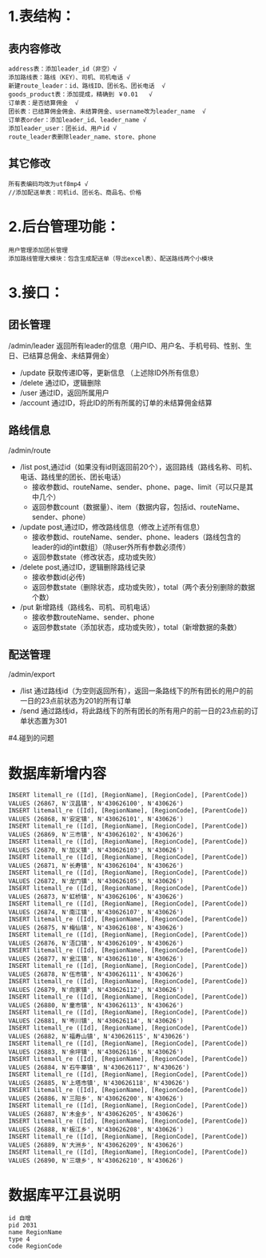# 1.表结构：
## 表内容修改
	address表：添加leader_id（非空）√
	添加路线表：路线（KEY）、司机、司机电话 √
	新建route_leader：id、路线ID、团长名、团长电话  √  
	goods_product表：添加提成，精确到 ￥0.01   √
	订单表：是否结算佣金  √
	团长表：已结算佣金佣金、未结算佣金、username改为leader_name  √
	订单表order：添加leader_id、leader_name √
	添加leader_user：团长id、用户id √
	route_leader表删除leader_name、store、phone

## 其它修改
	所有表编码均改为utf8mp4 √
	//添加配送单表：司机id、团长名、商品名、价格

# 2.后台管理功能：
	用户管理添加团长管理
	添加路线管理大模块：包含生成配送单（导出excel表）、配送路线两个小模块

# 3.接口：
## 团长管理
/admin/leader 返回所有leader的信息（用户ID、用户名、手机号码、性别、生日、已结算总佣金、未结算佣金）
* /update 获取传递ID等，更新信息 （上述除ID外所有信息）
* /delete 通过ID，逻辑删除
* /user 通过ID，返回所属用户
* /account 通过ID，将此ID的所有所属的订单的未结算佣金结算
## 路线信息
/admin/route
* /list post,通过id（如果没有id则返回前20个），返回路线（路线名称、司机、电话、路线里的团长、团长电话）
	* 接收参数id、routeName、sender、phone、page、limit（可以只是其中几个）
	* 返回参数count（数据量）、item（数据内容，包括id、routeName、sender、phone）
* /update post,通过ID，修改路线信息（修改上述所有信息）
	* 接收参数id、routeName、sender、phone、leaders（路线包含的leader的id的int数组）（除user外所有参数必须传）
	* 返回参数state（修改状态，成功或失败）
* /delete post,通过ID，逻辑删除路线记录
	* 接收参数id(必传)
	* 返回参数state（删除状态，成功或失败），total（两个表分别删除的数据个数）
* /put 新增路线（路线名、司机、司机电话）
	* 接收参数routeName、sender、phone
	* 返回参数state（添加状态，成功或失败），total（新增数据的条数）
## 配送管理
/admin/export
* /list 通过路线id（为空则返回所有），返回一条路线下的所有团长的用户的前一日的23点前状态为201的所有订单
* /send 通过路线id，将此路线下的所有团长的所有用户的前一日的23点前的订单状态置为301

#4.碰到的问题
## 

# 数据库新增内容
	INSERT litemall_re ([Id], [RegionName], [RegionCode], [ParentCode]) VALUES (26867, N'汉昌镇', N'430626100', N'430626')
	INSERT litemall_re ([Id], [RegionName], [RegionCode], [ParentCode]) VALUES (26868, N'安定镇', N'430626101', N'430626')
	INSERT litemall_re ([Id], [RegionName], [RegionCode], [ParentCode]) VALUES (26869, N'三市镇', N'430626102', N'430626')
	INSERT litemall_re ([Id], [RegionName], [RegionCode], [ParentCode]) VALUES (26870, N'加义镇', N'430626103', N'430626')
	INSERT litemall_re ([Id], [RegionName], [RegionCode], [ParentCode]) VALUES (26871, N'长寿镇', N'430626104', N'430626')
	INSERT litemall_re ([Id], [RegionName], [RegionCode], [ParentCode]) VALUES (26872, N'龙门镇', N'430626105', N'430626')
	INSERT litemall_re ([Id], [RegionName], [RegionCode], [ParentCode]) VALUES (26873, N'虹桥镇', N'430626106', N'430626')
	INSERT litemall_re ([Id], [RegionName], [RegionCode], [ParentCode]) VALUES (26874, N'南江镇', N'430626107', N'430626')
	INSERT litemall_re ([Id], [RegionName], [RegionCode], [ParentCode]) VALUES (26875, N'梅仙镇', N'430626108', N'430626')
	INSERT litemall_re ([Id], [RegionName], [RegionCode], [ParentCode]) VALUES (26876, N'浯口镇', N'430626109', N'430626')
	INSERT litemall_re ([Id], [RegionName], [RegionCode], [ParentCode]) VALUES (26877, N'瓮江镇', N'430626110', N'430626')
	INSERT litemall_re ([Id], [RegionName], [RegionCode], [ParentCode]) VALUES (26878, N'伍市镇', N'430626111', N'430626')
	INSERT litemall_re ([Id], [RegionName], [RegionCode], [ParentCode]) VALUES (26879, N'向家镇', N'430626112', N'430626')
	INSERT litemall_re ([Id], [RegionName], [RegionCode], [ParentCode]) VALUES (26880, N'童市镇', N'430626113', N'430626')
	INSERT litemall_re ([Id], [RegionName], [RegionCode], [ParentCode]) VALUES (26881, N'岑川镇', N'430626114', N'430626')
	INSERT litemall_re ([Id], [RegionName], [RegionCode], [ParentCode]) VALUES (26882, N'福寿山镇', N'430626115', N'430626')
	INSERT litemall_re ([Id], [RegionName], [RegionCode], [ParentCode]) VALUES (26883, N'余坪镇', N'430626116', N'430626')
	INSERT litemall_re ([Id], [RegionName], [RegionCode], [ParentCode]) VALUES (26884, N'石牛寨镇', N'430626117', N'430626')
	INSERT litemall_re ([Id], [RegionName], [RegionCode], [ParentCode]) VALUES (26885, N'上塔市镇', N'430626118', N'430626')
	INSERT litemall_re ([Id], [RegionName], [RegionCode], [ParentCode]) VALUES (26886, N'三阳乡', N'430626200', N'430626')
	INSERT litemall_re ([Id], [RegionName], [RegionCode], [ParentCode]) VALUES (26887, N'木金乡', N'430626205', N'430626')
	INSERT litemall_re ([Id], [RegionName], [RegionCode], [ParentCode]) VALUES (26888, N'板江乡', N'430626208', N'430626')
	INSERT litemall_re ([Id], [RegionName], [RegionCode], [ParentCode]) VALUES (26889, N'大洲乡', N'430626209', N'430626')
	INSERT litemall_re ([Id], [RegionName], [RegionCode], [ParentCode]) VALUES (26890, N'三墩乡', N'430626210', N'430626')



# 数据库平江县说明
	id 自增
	pid 2031
	name RegionName
	type 4
	code RegionCode